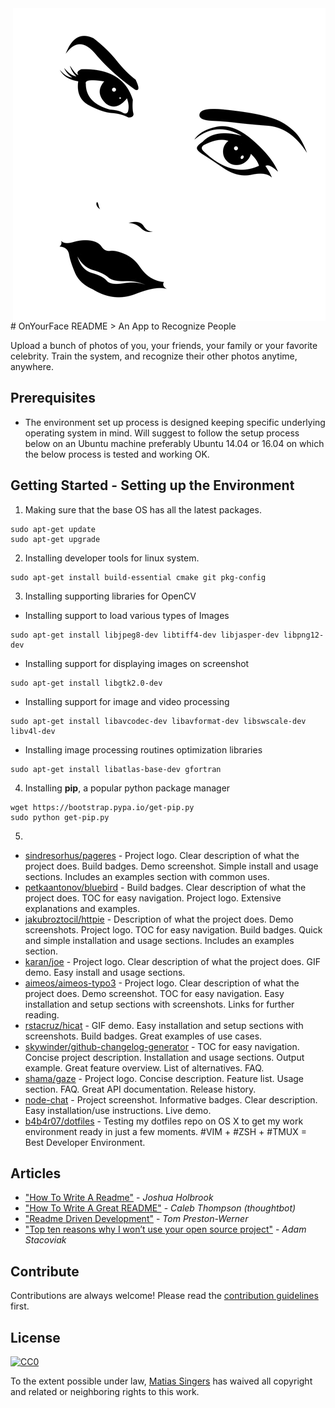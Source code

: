 <img src="icon.png" align="right" />
# OnYourFace README
> An App to Recognize People

Upload a bunch of photos of you, your friends, your family or your favorite celebrity. Train the system, and recognize their other photos anytime, anywhere.

## Prerequisites

- The environment set up process is designed keeping specific underlying operating system in mind. Will suggest to follow the setup process below on an Ubuntu machine preferably Ubuntu 14.04 or 16.04 on which the below process is tested and working OK.


## Getting Started - Setting up the Environment
1. Making sure that the base OS has all the latest packages.
```
sudo apt-get update
sudo apt-get upgrade
```

2. Installing developer tools for linux system.
```
sudo apt-get install build-essential cmake git pkg-config
```

3. Installing supporting libraries for OpenCV
- Installing support to load various types of Images
```
sudo apt-get install libjpeg8-dev libtiff4-dev libjasper-dev libpng12-dev
```
- Installing support for displaying images on screenshot
```
sudo apt-get install libgtk2.0-dev
```
- Installing support for image and video processing
```
sudo apt-get install libavcodec-dev libavformat-dev libswscale-dev libv4l-dev
```
- Installing image processing routines optimization libraries
```
sudo apt-get install libatlas-base-dev gfortran
```

4. Installing **pip**, a popular python package manager
```
wget https://bootstrap.pypa.io/get-pip.py
sudo python get-pip.py
```

5. 
- [sindresorhus/pageres](https://github.com/sindresorhus/pageres) - Project logo. Clear description of what the project does. Build badges. Demo screenshot. Simple install and usage sections. Includes an examples section with common uses.
- [petkaantonov/bluebird](https://github.com/petkaantonov/bluebird) - Build badges. Clear description of what the project does. TOC for easy navigation. Project logo. Extensive explanations and examples.
- [jakubroztocil/httpie](https://github.com/jkbrzt/httpie) - Description of what the project does. Demo screenshots. Project logo. TOC for easy navigation. Build badges. Quick and simple installation and usage sections. Includes an examples section.
- [karan/joe](https://github.com/karan/joe) - Project logo. Clear description of what the project does. GIF demo. Easy install and usage sections.
- [aimeos/aimeos-typo3](https://github.com/aimeos/aimeos-typo3) - Project logo. Clear description of what the project does. Demo screenshot. TOC for easy navigation. Easy installation and setup sections with screenshots. Links for further reading.
- [rstacruz/hicat](https://github.com/rstacruz/hicat) - GIF demo. Easy installation and setup sections with screenshots. Build badges. Great examples of use cases.
- [skywinder/github-changelog-generator](https://github.com/skywinder/github-changelog-generator) - TOC for easy navigation. Concise project description. Installation and usage sections. Output example. Great feature overview. List of alternatives. FAQ.
- [shama/gaze](https://github.com/shama/gaze) - Project logo. Concise description. Feature list. Usage section. FAQ. Great API documentation. Release history.
- [node-chat](https://github.com/IgorAntun/node-chat) - Project screenshot. Informative badges. Clear description. Easy installation/use instructions. Live demo.
- [b4b4r07/dotfiles](https://github.com/b4b4r07/dotfiles) - Testing my dotfiles repo on OS X to get my work environment ready in just a few moments. #VIM + #ZSH + #TMUX = Best Developer Environment.

## Articles
- ["How To Write A Readme"](http://jfhbrook.github.io/2011/11/09/readmes.html) - *Joshua Holbrook*
- ["How To Write A Great README"](https://robots.thoughtbot.com/how-to-write-a-great-readme) - *Caleb Thompson (thoughtbot)*
- ["Readme Driven Development"](http://tom.preston-werner.com/2010/08/23/readme-driven-development.html) - *Tom Preston-Werner*
- ["Top ten reasons why I won’t use your open source project"](https://changelog.com/top-ten-reasons-why-i-wont-use-your-open-source-project/) - *Adam Stacoviak*


## Contribute

Contributions are always welcome!
Please read the [contribution guidelines](contributing.md) first.


## License

[![CC0](https://licensebuttons.net/p/zero/1.0/88x31.png)](http://creativecommons.org/publicdomain/zero/1.0/)

To the extent possible under law, [Matias Singers](http://mts.io) has waived all copyright and related or neighboring rights to this work.
